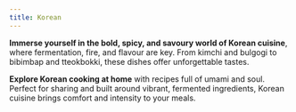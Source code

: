 ```yaml
---
title: Korean
---
```


**Immerse yourself in the bold, spicy, and savoury world of Korean cuisine**, where fermentation, fire, and flavour are key. From kimchi and bulgogi to bibimbap and tteokbokki, these dishes offer unforgettable tastes.

**Explore Korean cooking at home** with recipes full of umami and soul. Perfect for sharing and built around vibrant, fermented ingredients, Korean cuisine brings comfort and intensity to your meals.
